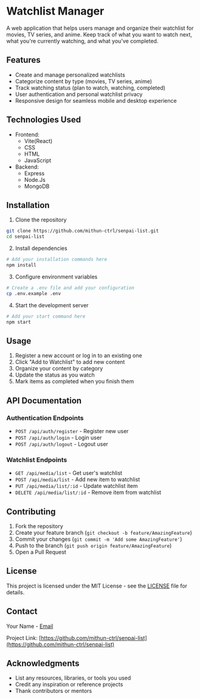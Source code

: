 # Watchlist Manager

A web application that helps users manage and organize their watchlist for movies, TV series, and anime. Keep track of what you want to watch next, what you're currently watching, and what you've completed.

## Features

- Create and manage personalized watchlists
- Categorize content by type (movies, TV series, anime)
- Track watching status (plan to watch, watching, completed)
- User authentication and personal watchlist privacy
- Responsive design for seamless mobile and desktop experience

## Technologies Used

- Frontend:
  - Vite(React)
  - CSS
  - HTML
  - JavaScript
- Backend:
  - Express
  - Node.Js
  - MongoDB

## Installation

1. Clone the repository
```bash
git clone https://github.com/mithun-ctrl/senpai-list.git
cd senpai-list
```

2. Install dependencies
```bash
# Add your installation commands here
npm install
```

3. Configure environment variables
```bash
# Create a .env file and add your configuration
cp .env.example .env
```

4. Start the development server
```bash
# Add your start command here
npm start
```

## Usage

1. Register a new account or log in to an existing one
2. Click "Add to Watchlist" to add new content
3. Organize your content by category
4. Update the status as you watch
5. Mark items as completed when you finish them

## API Documentation

### Authentication Endpoints

- `POST /api/auth/register` - Register new user
- `POST /api/auth/login` - Login user
- `POST /api/auth/logout` - Logout user

### Watchlist Endpoints

- `GET /api/media/list` - Get user's watchlist
- `POST /api/media/list` - Add new item to watchlist
- `PUT /api/media/list/:id` - Update watchlist item
- `DELETE /api/media/list/:id` - Remove item from watchlist

## Contributing

1. Fork the repository
2. Create your feature branch (`git checkout -b feature/AmazingFeature`)
3. Commit your changes (`git commit -m 'Add some AmazingFeature'`)
4. Push to the branch (`git push origin feature/AmazingFeature`)
5. Open a Pull Request

## License

This project is licensed under the MIT License - see the [LICENSE](LICENSE) file for details.

## Contact

Your Name - [Email](mailto:itsmithun01@gmail.com)

Project Link: [https://github.com/mithun-ctrl/senpai-list](https://github.com/mithun-ctrl/senpai-list)

## Acknowledgments

- List any resources, libraries, or tools you used
- Credit any inspiration or reference projects
- Thank contributors or mentors
